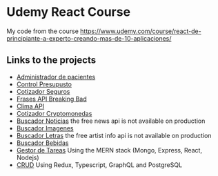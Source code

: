 # Udemy React Course

My code from the course https://www.udemy.com/course/react-de-principiante-a-experto-creando-mas-de-10-aplicaciones/

## Links to the projects

* [Administrador de pacientes](https://naughty-feynman-d16bc1.netlify.app/)
* [Control Presupusto](https://boring-ardinghelli-e586ac.netlify.app/)
* [Cotizador Seguros](https://vibrant-shockley-5af530.netlify.app/)
* [Frases API Breaking Bad](https://angry-roentgen-453f29.netlify.app/)
* [Clima API](https://condescending-khorana-355062.netlify.app/)
* [Cotizador Cryptomonedas](https://thirsty-mestorf-76a89e.netlify.app/)
* [Buscador Noticias](https://admiring-ramanujan-27c98e.netlify.app/) the free news api is not available on production
* [Buscador Imagenes](https://tender-varahamihira-a2c383.netlify.app/)
* [Buscador Letras](https://boring-bhabha-c99e6c.netlify.app/) the free artist info api is not available on production
* [Buscador Bebidas](https://gracious-bohr-70918c.netlify.app/)
* [Gestor de Tareas](https://flamboyant-kowalevski-0855a5.netlify.app/) Using the MERN stack (Mongo, Express, React, Nodejs)
* [CRUD](https://amazing-darwin-aae681.netlify.app/) Using Redux, Typescript, GraphQL and PostgreSQL
